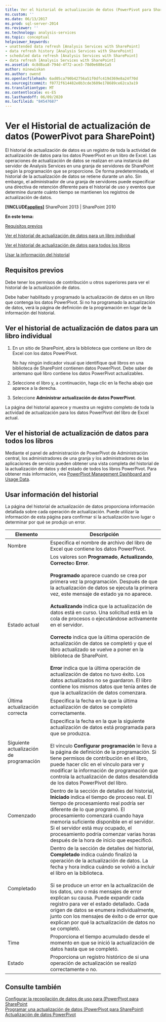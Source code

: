```yaml
---
title: Ver el historial de actualización de datos (PowerPivot para SharePoint) | Microsoft Docs
ms.custom: ''
ms.date: 06/13/2017
ms.prod: sql-server-2014
ms.reviewer: ''
ms.technology: analysis-services
ms.topic: conceptual
helpviewer_keywords:
- unattended data refresh [Analysis Services with SharePoint]
- data refresh history [Analysis Services with SharePoint]
- scheduled data refresh [Analysis Services with SharePoint]
- data refresh [Analysis Services with SharePoint]
ms.assetid: 4c8d8aa8-794d-4f72-ace3-78d0e688e1a5
author: minewiskan
ms.author: owend
ms.openlocfilehash: 6ad05ca790b42756a51f0dfc419d369e8a24f70d
ms.sourcegitcommit: f0772f614482e0b3cde3609e178689ce62ca3a19
ms.translationtype: MT
ms.contentlocale: es-ES
ms.lasthandoff: 06/09/2020
ms.locfileid: "84547687"
---
```

# <a name="view-data-refresh-history-powerpivot-for-sharepoint"></a>Ver el Historial de actualización de datos (PowerPivot para SharePoint)
  El historial de actualización de datos es un registro de toda la actividad de actualización de datos para los datos PowerPivot en un libro de Excel. Las operaciones de actualización de datos se realizan en una instancia del servidor de Analysis Services en una granja de servidores de SharePoint según la programación que se proporcione. De forma predeterminada, el historial de la actualización de datos se retiene durante un año. Sin embargo, el administrador de una granja de servidores puede especificar una directiva de retención diferente para el historial de uso y eventos que determine durante cuánto tiempo se mantienen los registros de actualización de datos.  
  
 **[!INCLUDE[applies](../../includes/applies-md.md)]** SharePoint 2013 | SharePoint 2010  
  
 **En este tema:**  
  
 [Requisitos previos](#prereq)  
  
 [Ver el historial de actualización de datos para un libro individual](#viewhistory)  
  
 [Ver el historial de actualización de datos para todos los libros](#viewITOps)  
  
 [Usar la información del historial](#pageelements)  
  
##  <a name="prerequisites"></a><a name="prereq"></a> Requisitos previos  
 Debe tener los permisos de contribución u otros superiores para ver el historial de la actualización de datos.  
  
 Debe haber habilitado y programado la actualización de datos en un libro que contenga los datos PowerPivot. Si no ha programado la actualización de datos, verá la página de definición de la programación en lugar de la información del historial.  
  
##  <a name="view-data-refresh-history-for-an-individual-workbook"></a><a name="viewhistory"></a>Ver el historial de actualización de datos para un libro individual  
  
1.  En un sitio de SharePoint, abra la biblioteca que contiene un libro de Excel con los datos PowerPivot.  
  
     No hay ningún indicador visual que identifique qué libros en una biblioteca de SharePoint contienen datos PowerPivot. Debe saber de antemano qué libro contiene los datos PowerPivot actualizables.  
  
2.  Seleccione el libro y, a continuación, haga clic en la flecha abajo que aparece a la derecha.  
  
3.  Seleccione **Administrar actualización de datos PowerPivot**.  
  
 La página del historial aparece y muestra un registro completo de toda la actividad de actualización para los datos PowerPivot del libro de Excel actual.  
  
##  <a name="view-data-refresh-history-for-all-workbooks"></a><a name="viewITOps"></a>Ver el historial de actualización de datos para todos los libros  
 Mediante el panel de administración de PowerPivot de Administración central, los administradores de una granja y los administradores de las aplicaciones de servicio pueden obtener una vista completa del historial de la actualización de datos y del estado de todos los libros PowerPivot. Para obtener más información, vea [PowerPivot Management Dashboard and Usage Data](power-pivot-management-dashboard-and-usage-data.md).  
  
##  <a name="use-history-information"></a><a name="pageelements"></a>Usar información del historial  
 La página del historial de actualización de datos proporciona información detallada sobre cada operación de actualización. Puede utilizar la información de esta página para confirmar si la actualización tuvo lugar o determinar por qué se produjo un error.  
  
|Elemento|Descripción|  
|----------|-----------------|  
|Nombre|Especifica el nombre de archivo del libro de Excel que contiene los datos PowerPivot.|  
|Estado actual|Los valores son **Programado**, **Actualizando**, **Correcto**o **Error**.<br /><br /> **Programado** aparece cuando se crea por primera vez la programación. Después de que la actualización de datos se ejecuta la primera vez, este mensaje de estado ya no aparece.<br /><br /> **Actualizando** indica que la actualización de datos está en curso. Una solicitud está en la cola de procesos o ejecutándose activamente en el servidor.<br /><br /> **Correcto** indica que la última operación de actualización de datos se completó y que el libro actualizado se vuelve a poner en la biblioteca de SharePoint.<br /><br /> **Error** indica que la última operación de actualización de datos no tuvo éxito. Los datos actualizados no se guardaron. El libro contiene los mismos datos que tenía antes de que la actualización de datos comenzara.|  
|Última actualización correcta|Especifica la fecha en la que la última actualización de datos se completó correctamente.|  
|Siguiente actualización de programación|Especifica la fecha en la que la siguiente actualización de datos está programada para que se produzca.<br /><br /> El vínculo **Configurar programación** le lleva a la página de definición de la programación. Si tiene permisos de contribución en el libro, puede hacer clic en el vínculo para ver y modificar la información de programación que controla la actualización de datos desatendida de los datos PowerPivot del libro.|  
|Comenzado|Dentro de la sección de detalles del historial, **Iniciado** indica el tiempo de proceso real. El tiempo de procesamiento real podría ser diferente de lo que programó. El procesamiento comenzará cuando haya memoria suficiente disponible en el servidor. Si el servidor está muy ocupado, el procesamiento podría comenzar varias horas después de la hora de inicio que especificó.|  
|Completado|Dentro de la sección de detalles del historial, **Completado** indica cuándo finalizó la operación de la actualización de datos. La fecha y hora indica cuándo se volvió a incluir el libro en la biblioteca.<br /><br /> Si se produce un error en la actualización de los datos, uno o más mensajes de error explican su causa. Puede expandir cada registro para ver el estado detallado. Cada origen de datos se enumera individualmente, junto con los mensajes de éxito o de error que explican por qué la actualización de datos no se completó.|  
|Time|Proporciona el tiempo acumulado desde el momento en que se inició la actualización de datos hasta que se completó.|  
|Estado|Proporciona un registro histórico de si una operación de actualización se realizó correctamente o no.|  
  
## <a name="see-also"></a>Consulte también  
 [Configurar la recopilación de datos de uso para &#40;PowerPivot para SharePoint](configure-usage-data-collection-for-power-pivot-for-sharepoint.md)   
 [Programar una actualización de datos &#40;PowerPivot para SharePoint&#41;](../schedule-a-data-refresh-powerpivot-for-sharepoint.md)   
 [Actualización de datos PowerPivot](power-pivot-data-refresh.md)  
  
  
